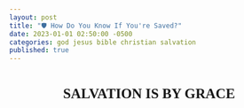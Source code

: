 ```yaml
---
layout: post
title: "🛡️ How Do You Know If You're Saved?"
date: 2023-01-01 02:50:00 -0500
categories: god jesus bible christian salvation
published: true
---
```


<style>
.mt	{margin-top:1.5em; margin-bottom:1em}
.mt	{font-weight:bold;text-align:center}
.mt	{height:100%;font-size:1.8em;line-height:1.4em}
.mt {font-family: 'gentiumw','Gentium Plus','Gentium','Gentium Basic','Times','serif';}

.p	{margin:0;padding:0}
.p	{height:100%;font-size:1.2em;line-height:1.4em;color:#595959}
.p	{font-family: 'gentiumw','Gentium Plus','Gentium','Gentium Basic','Times','serif';}

.wj	{color:rgb(128,0,0)}

.popup	{position:absolute;display:none;background-color:#e6f7ff;border:.1em solid #333;width:15em;height:auto;padding:1em;line-height:1em;text-indent:0em;margin 0.5em 0.5em 0.5em 0.5em}

.notemark:hover .popup {display:block}
.notemark:hover .crpopup	{display:block}
.notemark	{vertical-align:super;margin-left:.16em;line-height:0;position: relative;text-decoration:none;color:rgb(0,0,128)}
.notemark	{color:blue;font-size:14pt}

.verse	{white-space:nowrap;vertical-align:super;font-size:.6em;line-height:0}

/* .footnote,
.crossRefNote	{display: block; margin-top:.5em;margin-left:0em}
.f,.x	{margin:2em;text-size:0.7em;color:rgb(0,0,128)}
.ft	{font-weight:normal} */

.copyright {font-size:10pt;color:#333333}

</style>

<!-- <div class="mt">OVERVIEW OF SOTERIOLOGY</div> -->
<div class="mt">SALVATION IS BY GRACE</div>

<!-- Before this article begins I'd like to make clear my soteriological stances, so that there is no misunderstandings about what this ministry is teaching. There is a very large debate between 'free grace theology', and ['lordship salvation'](https://www.gotquestions.org/lordship-salvation.html). -->

<!-- Most of my material leans into lordship salvation but the other decent portion is free grace theology. Some of the brightest scholars you'll ever meet fall on both sides of the isle. So i've decided to remain neutral and allow the reader to decide for himself. -->

<div class="mt" style="font-size:21px;">꧁ Ephesians 2:8-9 ꧂</div>
<!-- <div class="mt" style="font-weight:bold;color:Gold;font-size:21px;">꧁ Under Construction ꧂</div> -->

<blockquote cite="https://www.biblegateway.com/passage/?search=Eph+2%3A8-9&version=ESV;NET;NLT"> 

<div class='p'> <span class="verse" id="V22" style="font-weight:bold;color:black;">22&#160;</span>God saved you by his grace when you believed. And you can’t take credit for this; it is a gift from God. 9 Salvation is not a reward for the good things we have done, so none of us can boast about it. &mdash; <a href="https://www.biblegateway.com/passage/?search=Eph+2%3A8-9&version=NLT">New Living Translation (NLT)</a></div>

</blockquote>

The Bible teaches that believers are saved by grace (Eph 2:8-9) and justified through faith (Ro 5:1; Gal. 3:24), and that faith is credited to us as righteousness (Ro 4:3,9,22; Ja 2:23; Gal. 3:9). However, the Bible also says, faith without works is dead (James 2:26). If your faith is dead, how can you be justified?

John the Baptist reprimanded the pharisees, who also believed in God, that they must produce fruit that proves their repentance (Mt 3:8,10). Jesus also taught that you could identify people by their actions (Mt 7:16-20, 21-23). 

If a Christian's life is devoid of the fruit of the Holy spirit (Gal 5:22-23), and instead is full of the works of the flesh (Gal. 5:19-21), it is possible that they have fooled themselves (Ja 1:22), becoming false professors (2Pe 2:21-22).

<!-- If you truly believe in Christ you have nothing to worry about, you cannot lose your salvation. End of story. -->

<!-- In this article we are not examining justification or glorification. We're examining sanctification vs lip service (Tit 1:16; Is 29:13; Mt 15:8).  -->

<!-- the former leads to a lifestyle of practicing sin and the latter leads to soteriological sanctification. -->

In this article we examine the difference between lip service (Tit 1:16; Is 29:13; Mt 15:8) and justification. One path leads to the practice of sin and the other to soteriological sanctification. 

<!-- Let us not give unrepentant sinners false hope; rather, let us declare the whole counsel of God: “You must be born again” (Jn 3:7). Faith without works is dead (James 2:26), and if your faith is dead, how can you be justified? -->

<div class="mt">TRUE CHRISTIANS DO NOT PRACTICE SIN</div>

<div class="mt" style="font-size:21px;">꧁ 1 John 3:9-10 ꧂</div>

The keyword here is <span style="font-size:24px;color:#595959;">practice</span>. A true Christian is incapable of practicing sin. Scholars have defined this as *"living in a continual pattern"*. **This is not the same thing as making a mistake.** This is talking about your habits and lifestyle.

<!-- <blockquote cite="https://www.biblegateway.com/passage/?search=1%20John%203:8&version=ESV"> 

<div class='p'> <span class="verse" id="V8" style="font-weight:bold;color:black;">8&#160;</span> <span style="color:#C70039;">Whoever makes a <span style="font-size:32px;">practice</span> of sinning is of the devil</span>, for the devil has been sinning from the beginning. The reason the Son of God appeared was to destroy the works of the devil. </div>

</blockquote>

> **3:8** The reason the Son of God appeared restates v. 1Jn 3:5 but here specifies the connection of sin to the devil. **Knowing Christ means becoming involved in an all-out war against the works of the devil, that is, the practice of sinning.** -->

<blockquote cite="https://www.biblegateway.com/passage/?search=1%20John%203:9-10&version=ESV"> 

<div class='p'> <span class="verse" id="V9" style="font-weight:bold;color:black;">9&#160;</span> No one born of God makes a <span style="font-size:30px;color:#29a329;">practice</span> of sinning, for God's seed abides in him; and <span style="color:#29a329;">he cannot keep on sinning</span>, because he has been born of God. <span class="verse" id="V10" style="font-weight:bold;color:black;">10&#160;</span> <span style="color:#29a329;">By this it is evident who are the children of God</span>, and who are <span style="color:#C70039;">the children of the devil: whoever does not <span style="font-size:30px;">practice</span> righteousness is not of God</span>, nor is the one who does not love his brother. &mdash; <a href="https://www.biblegateway.com/passage/?search=1%20John%203:9-10&version=ESV">English Standard Version (ESV)</a></div>

</blockquote>

<!-- > **No one born of God makes a <span style="font-size:32px;color:#29a329;">practice</span> of sinning, for God's seed abides in him; and <span style="color:#29a329;">he cannot keep on sinning</span>, because he has been born of God.** 10 By this it is evident who are the children of God, and who are <span style="color:#C70039;">the children of the devil</span>: whoever <span style="color:#C70039;">does not practice righteousness</span> is not of God, nor is the one who does not love his brother. &mdash; 1 John 3:9-10 ([parallel](https://www.biblegateway.com/passage/?search=1%20John%203:9-10&version=ESV;NET;EXB;NLT)) -->

# [ESV Study Bible](https://amzn.to/3WsN0Uw)
200+ biblical scholars from 9 countries, nearly 20 denominations, and 50 seminaries, colleges, and universities; including Cambridge, London, Oxford, and Dallas.

> **3:9-10** ... In other words, because the Word is present in the believer’s heart through the work of the Spirit, **the believer cannot keep on sinning**. Thus the hearts of genuine Christians (those who are truly children of God) have been so transformed that **they cannot live in a pattern of continual sin**—though this does not mean that Christians are ever completely free from sin in this life (see 1 John 1:8–10). By this it is evident. Or, as Jesus said of false prophets, *“You will recognize them by their fruits”* (Matt. 7:16).

# [NET Translators' Notes](https://amzn.to/3WLAgbr)
[25+ of the world’s foremost biblical scholars](https://netbible.com/preface/) including Dr. Daniel B. Wallace, Senior Research Professor of New Testament Studies at Dallas Theological Seminary, and Dr. W. Hall Harris III editor of LEB and contributor of NASB '95. Universities of Cambridge, Oxford, Sheffield, Columbia, Dallas, etc.

> b. 1 John 3:9 **tn** The problem of the present tense of ποιεῖ (poiei) here is exactly that of the present tense of ἁμαρτάνει (hamartanei) in 1Jn 3:6. **Here in 3:9 the distinction is sharply drawn between “the one who practices sin” in 3:8, who is of the devil, and “the one who is fathered by God” in 3:9, who “does not practice sin.”** See S. Kubo (“I John 3:9: **Absolute or Habitual?**” ... **sharp antithesis between the recipients (true Christians) and the opponents (heretics)**. ...

# [Matthew Henry's Concise Commentary](https://www.biblehub.com/commentaries/1_john/3-9.htm)

> **He that abides in Christ, continues not in the practice of sin. Renouncing sin is the great proof of spiritual union with, continuance in, and saving knowledge of the Lord Christ.**

# Chuck Smith C2000

> 1Jn 3:6 Whosoever abides in him does not **practice** sin: and whosoever **practices** sin has not seen him, neither known him. Pretty powerful words. It should cause us to examine our own lives. **If I am living a life of practicing sin, I really don’t know Him. I really haven’t seen Him. If I really know Him, then I’m gonna be free from the practice of sin.**

> 1Jn 3:8 **He that is practicing sin is of the devil**; for the devil sinneth from the beginning. And for this purpose the Son of God was manifested, that he might destroy the works of the devil. So again, don’t deceive yourself. <span style="color:#C70039;">If you are **practicing** sin, living in sin, you are not of God; you are a part of that rebellion against God, led by Satan.</span>

<!-- <div class="mt">WHAT IS SIN AND HOW DO I AVOID PRACTICING IT?</div> -->

<div class="mt">HOW DOES THE BIBLE DEFINE SIN?</div>

<div class="mt" style="font-size:21px;">꧁ <a href="https://www.biblegateway.com/passage/?search=Rev.%2021%3A8%3B%2022%3A15%3B%20Rom.%201%3A24-32%3B%206%3A23%3B%201%20Cor.%206%3A9-10%3B%20Gal.%205%3A19-21&version=ESV;NET;EXB;NLT">Revelation 21:8</a> ꧂</div>

<blockquote cite="https://read.lsbible.org/?q=Rev+21%3A8"> 

<div class='p'> <span class="verse" id="V8" style="font-weight:bold;color:black;">8&#160;</span> But for the cowardly and unbelieving and abominable and murderers and sexually immoral persons and sorcerers and idolaters and all liars, <span style="color:#C70039;">their part will be in the lake that burns with fire and brimstone</span>, which is the second death.” &mdash; <a href="https://read.lsbible.org/?q=Rev+21%3A8">Legacy Standard Bible (LSB)</a></div>

</blockquote>

Sin separates us from God (Is 59:2). All sin results in judgement &mdash; the payoff is death and eventually, the [Great White Throne](https://www.gotquestions.org/great-white-throne-judgment.html) Judgement.<sup style="font-size:10px;">[JVI]</sup>

<div class="mt" style="font-size:21px;">꧁ Galatians 5:19-21 ꧂</div>

<blockquote cite="https://www.biblegateway.com/passage/?search=Galatians+5%3A19-21&version=ESV;NET;EXB;NLT">

<div class='p'> <span class="verse" id="V19" style="font-weight:bold;color:black;">19&#160;</span> Now the works of the flesh<span style="color:#bfbfbf;">[a]</span> are obvious:<span style="color:#bfbfbf;">[b]</span> sexual immorality, impurity, depravity, <span class="verse" id="V20" style="font-weight:bold;color:black;">20&#160;</span> idolatry, sorcery,<span style="color:#bfbfbf;">[c]</span> hostilities,<span style="color:#bfbfbf;">[d]</span> strife,<span style="color:#bfbfbf;">[e]</span> jealousy, outbursts of anger, selfish rivalries, dissensions,<span style="color:#bfbfbf;">[f]</span> factions, <span class="verse" id="V21" style="font-weight:bold;color:black;">21&#160;</span> envying,<span style="color:#bfbfbf;">[g]</span> murder,<span style="color:#bfbfbf;">[h]</span> drunkenness, carousing,<span style="color:#bfbfbf;">[i]</span> and similar things. <span style="color:#e6b800;">I am warning you, as I had warned you before:</span> <span style="color:#C70039;">Those who <span style="font-size:30px;">practice</span> such things will not inherit the kingdom of God!</span> &mdash; <a href="https://www.biblegateway.com/passage/?search=Galatians+5%3A19-21&version=ESV;NET;EXB;NLT">New English Translation (NET)</a></div>

</blockquote>

**The Books of Revelation 21:8; 22:15; Romans 1:29-32; 1 Corinthians 6:9-10; and Galatians 5:19-21 paint a comprehensive picture of those who are damned for all eternity.**<sup style="font-size:10px;">[JVI]</sup>

<!--<blockquote cite="https://www.biblegateway.com/passage/?search=Rev.+21%3A8&version=NET">

<div class='p'> <span class="verse" id="V8" style="font-weight:bold;color:black;">21:8&#160;</span> But as for the cowards, unbelievers, detestable persons, murderers, the sexually immoral, and those who practice magic spells,<span style="color:#bfbfbf;">[a]</span> idol worshipers,<span style="color:#bfbfbf;">[b]</span> and all those who lie, their place<span style="color:#bfbfbf;">[c]</span> will be in the lake that burns with fire and sulfur.<span style="color:#bfbfbf;">[d]</span> That<span style="color:#bfbfbf;">[e]</span> is the second death.” &mdash; <a href="https://www.biblegateway.com/passage/?search=Rev.+21%3A8&version=NET">New English Translation (NET)</a></div>

</blockquote>

> a. Revelation 21:8 **tn** On the term φαρμακεία (pharmakeia, “magic spells”) see L&N 53.100: “the use of magic, **often involving drugs** and the casting of spells upon people—‘to practice magic, to cast spells upon, to engage in sorcery, magic, sorcery.’ φαρμακεία: ἐν τῇ φαρμακείᾳ σου ἐπλανήθησαν πάντα τὰ ἔθνη ‘with your magic spells you deceived all the peoples (of the world)’ Re 18:23.”

<blockquote cite="https://www.biblegateway.com/passage/?search=Rev.+22%3A15&version=NET">

<div class='p'> <span class="verse" id="V15" style="font-weight:bold;color:black;">22:15&#160;</span> Outside are the dogs and the sorcerers<span style="color:#bfbfbf;">[a]</span> and the sexually immoral, and the murderers, and the idolaters and everyone who loves and practices falsehood!<span style="color:#bfbfbf;">[b]</span> &mdash; <a href="https://www.biblegateway.com/passage/?search=Rev.+22%3A15&version=NET">New English Translation (NET)</a></div>

</blockquote> -->

<!-- **Revelation 21:8; 22:15 provides a comprehensive picture of those who are damned for all eternity.** -->

- Sins of a verbal nature (Proverbs 18:21)
    - *Backbiters*&mdash;those who constantly find fault with others and speak maliciously about them. (Ro 1:30 NKJV; Mt 12:36 ESV)
    - *Dogs*&mdash;false professors (2Pe 2:21-22)
    - *Liars*&mdash;also bearing false witness (John 8:44; Proverbs 6:16-19)
    - *Maligners*&mdash;those who speak evil of, defame, or **slander** others (Ro 14:10-11 NIV; Ja 3:2-3; Pr 11:9; Ja 4:11-12; Pr 10:18 ESV; 20:19; 1Pe 2:1; Ps 101:5 ESV; Pr 11:12; Mt 5:22 ESV; Lk 6:45).
    - *Whisperers*&mdash;those who gossip (Proverbs 16:28).
    - *Revilers*&mdash;those who use abusive or contemptuous language (Ja 1:26; 1Co 6:10).
- Prideful & arrogant (this isn't speaking of confidence)
    - *The Proud*&mdash;those possessing an excessively high opinion of themselves.
    - *Boasters*&mdash;those who exalt self.
- False religions, cults, and occultists
    - *Dogs*&mdash;false professors (2Pe 2:21-22)
    - *Idolaters*&mdash;those who worship or reverence anything other than the living and true God.
    - *Sorcerers*&mdash;those who practice witchcraft, demonism, and follow after the occult. Sorcery comes from the Greek word [pharmakeía](https://www.gotquestions.org/pharmakeia-in-the-Bible.html), meaning *"enchantment with drugs."* Thus, drug users as well as pushers are included in the guilty verdict for judgement (Re 21:8; 22:15; Gal 5:19-21).
    - *The unrighteous*&mdash;those who trust in self, works, a false religious system, or mere *"religion"* for salvation (Titus 3:5).
    - *Those without understanding*&mdash;resulting from unconcern or rejection of truth. (Ro 1:31)
- Drug abusers & pushers
    - *Magic Spells/Sorcerers*&mdash;those who practice witchcraft, demonism, and follow after the occult. Sorcery comes from the Greek word [pharmakeía](https://www.gotquestions.org/pharmakeia-in-the-Bible.html), meaning *"enchantment with drugs."* Thus, drug users as well as pushers are included in the guilty verdict for judgement (Re 21:8; 22:15; Gal 5:19-21).
    - *Inventors of evil things*&mdash;
    - *Drunkards*&mdash;those given to and overcome by alcohol (Pr 20:1; 23:20-21; Lk 21:34; Ro 13:13; 1Co 6:10; Gal 5:19-21; Eph 5:18).
- Eternity is a long time to be wrong ...
    - *Debaters*&mdash;those who would rather argue with God than accept His truth.
    - *Despisers*&mdash;those filled with contempt toward God and man.
    - *Haters of God*&mdash;self-explanatory
    - *Those without understanding*&mdash;resulting from unconcern or rejection of truth. (Ro 1:31)
    - *The implacable*&mdash;those exhibiting extreme stubbornness to the point of refusing to yield to the convicting power of the Holy Spirit (Pr 1:24-28; Ac 7:51-52)
    - *Unbelievers*&mdash;those who do not believe in and receive the Lord Jesus Christ (Jn 8:24; Mt 12:32; Jn 3:36).
- Violent & Murderous
    - *Inventors of evil things*&mdash;
    - *Murderers*&mdash;those who kill others or ***hate*** as hatred is equivalent to murder (1Jn 3:15; 1Jn 2:9; 1Jn 4:20).
    - *Detestable/The abominable*&mdash;those who engage in wicked practices (Titus 1:16).
    - *The malicious*&mdash;those who willfully seek to destroy the person and property of others (Ja 1:26)
    - *The wicked*&mdash;those who disregard all morality and moral standards.
    - *Extortioners*&mdash;those who exact money from or take advantage of others through violence, threats, or misuse of authority.
- Sexually Immoral
    - *Adulterers*&mdash;those who practice extramarital sex (1Co 6:9-10)
    - *Sexually Immoral/Whoremongers*&mdash;those who engage in fornication or consort with prostitutes (Eph 5:5-8).
    - *Fornicators*&mdash;those who engage in premarital and extramarital sex (1Co 6:9,14-18).
    - *The effeminate*&mdash;generally younger persons in the process of becoming homosexuals or sodomites.
    - *Homosexuals*&mdash;[same sex relations](https://www.gotquestions.org/homosexuality-Bible.html) (1Co 6:9; 1Ti 1:10; Gen. 19:1–13; Lev. 18:22; 20:13; Ro 1:26–27)
    - *Abusers of themselves with mankind*&mdash;hardened homosexuals (Gen. 19:5).
    - *Those whose affections are contrary to the laws of God and nature*&mdash;
- Other sinful behavior
    - *The covetous*&mdash;those who desire all things for themselves, especially that which belongs to others (Eph 5:5-8).
    - *The envious*&mdash;those resentful of others (Mt 27:18; 1Pe 2:1; Ja 3:16; Pr 14:30 ESV; Pr 27:4; 1Co 13:4; Gal 5:26).
    - *Deceivers*&mdash;those who purposely mislead or betray others (2Ti 3:13).
    - *Covenant breakers*&mdash;those who do not keep their word.
    - *The unmerciful*&mdash;those who lack compassion (Eph 4:32)
    - *Cowards/The fearful*&mdash;those who do not accept Christ to escape being ridiculed (Matthew 10:32).
    - *The disobedient to parents*&mdash;(Eph 6:1–2)
    - *Thieves*&mdash;(1Co 6:10)

<!-- <div class="mt">IS THERE ANY HOPE OF ESCAPE?</div> -->
<!-- <div class="mt">AM I A CHRISTIAN IF I'M PRACTICING SIN?</div> -->

<div class="mt">ASHAMED OR FALSE CHRISTIANS PRACTICE SIN?</div>

<div class="mt" style="font-size:21px;">꧁ 1 Corinthians 6:11 ꧂</div>

<blockquote cite="https://www.biblegateway.com/passage/?search=1+Corinthians+6%3A11&version=NET"> 

<div class='p'> <span class="verse" id="V11" style="font-weight:bold;color:black;">11&#160;</span>Some of you <span style="font-size:30px;color:#29a329;">once lived</span> this way.<span style="color:#bfbfbf;">[a]</span> But you were washed, you were sanctified, you were justified in the name of the Lord Jesus Christ<span style="color:#bfbfbf;">[b]</span> and by the Spirit of our God. &mdash; <a href="https://www.biblegateway.com/passage/?search=1+Corinthians+6%3A11&version=ESV;NET;NLT">New English Translation (NET)</a> (1Jn 1:7; Jn 3:17)</div>

</blockquote>

In other words, you <span style="font-weight:bold;color:#29a329;">no longer live, or practice</span> this type of lifestyle any longer. Your habits have changed drastically. This is habitual cessation from sin, not absolute (i.e. mistakes).

<!-- The Bible tells us that all have sinned and fallen short of the glory of God (Rom. 3:23), and that there is no one who is righteous (Rom. 3:10).  -->

<!-- > "For the wages of sin is death, but the <span style="font-size:21px;color:#29a329;">free gift</span> of God is eternal life through Christ Jesus our Lord." ~Romans 6:23 -->

# Dr. Jack Van Impe

Jack Van Impe makes and interesting statement which raises an important question. Are "Believers" who continue to practice sin, the "ashamed," at Christs coming, or were they never "True Believers" to begin with?

> There is no sin that can keep a **true believer** out of [Heaven](https://sevenshepherd.github.io/heaven/). God's Word clearly states that some Christians will be saved *"so as by fire."* They lose everything except their salvation. Because of it they will be *"ashamed"* in Christ's presence (1Jn 2:28 KJV).<sup style="font-size:10px;">[JVI]</sup>
>
If believers were left behind at the Rapture because of some sin in their lives, who would the *"ashamed"* be at that investigative session? Rewards are lost because of disobedience and disobedience is a sin (Ro 5:19; James 5:17).<sup style="font-size:10px;">[JVI]</sup>

# [NET Translators' Notes](https://amzn.to/3WLAgbr)
This is answered definitively by [25+ of the world’s foremost biblical scholars](https://netbible.com/preface/) of the [NET](https://www.biblegateway.com/passage/?search=1+John+2%3A28&version=NET) bible. Composed of scholars from Universities of Cambridge, Oxford, Sheffield, Columbia, Dallas, etc.

> d. 1 John 2:28 **tn** Grk “at his coming.” **sn** Have confidence…shrink away from him in shame when he comes back. Once again in the antithetical framework of Johannine thought (that is, the author’s tendency to think in terms of polar opposites), there are only two alternatives, just as there are only two alternatives in John 3:18-21, a key section for the understanding of the present passage in 1 John. **Anyone who does not ‘remain’ demonstrates (just as the opponents demonstrated by their departure from the community in 1Jn 2:19) that <span style="color:#C70039;">whatever profession he has made is false and he is not truly a believer</span>.**



<!-- <div class="mt">WHAT IS THE PROPER CONDUCT OF A TRUE CHRISTIAN?</div> -->

<!-- <div class="mt">WHAT IS THE FRUIT OF THE SPIRIT?</div> -->

<div class="mt">THE WAY YOU LIVE IS EVIDENCE OF YOUR SALVATION</div>

<div class="mt" style="font-size:21px;">꧁ Romans 6:1-2 ꧂</div>

<blockquote cite="https://www.biblegateway.com/passage/?search=Rom.+6%3A1-2&version=NLT"> 

<div class='p'> <span class="verse" id="V1" style="font-weight:bold;color:black;">1&#160;</span>Well then, <span style="font-weight:bold;">should we keep on sinning</span> so that God can show us more and more of his wonderful grace? <span class="verse" id="V2" style="font-weight:bold;color:black;">2&#160;</span> <span style="font-weight:bold;color:#C70039;">Of course not!</span> Since we have died to sin, how can we continue to live in it? &mdash; <a href="https://www.biblegateway.com/passage/?search=Rom.+6%3A1-2&version=NLT">New Living Translation (NLT)</a></div>

</blockquote>

**The evidence of your salvation by Grace (Eph 2:8-9) is proven by the way you live (Mt 3:8). Jesus taught that you could identify people by their fruit, that is by the way that they act (Matthew 7:16-21).** This is how we know it wasn't just lip service (Tit 1:16; Is 29:13; Mt 15:8) when we asked God into our hearts.

<div class="mt" style="font-size:21px;">꧁ Matthew 3:10 ꧂</div>

<blockquote cite="https://www.biblegateway.com/passage/?search=Matthew+3%3A10&version=NLT"> 

<div class='p'> <span class="verse" id="V10" style="font-weight:bold;color:black;">10&#160;</span>Even now <span style="font-weight:bold">the ax of God’s judgment</span> is poised, ready to sever the roots of the trees. <span style="color:#C70039;">Yes, every tree that does not produce good fruit will be chopped down and <span style="font-weight:bold">thrown into the fire</span>.</span> &mdash; <a href="https://www.biblegateway.com/passage/?search=Matthew+3%3A10&version=NLT">New Living Translation (NLT)</a></div>

</blockquote>

The Bible goes even further and adds that not only should we be showing evidence of our salvation by grace through how we live our lives, but that if we don't we're deceiveing ourselves (Ja 1:22). The Bible says that we should test ourselves to see if we're truly in the faith (2 Cor. 13:5).

<div class="mt" style="font-size:21px;">꧁ Matthew 7:21-23 ꧂</div>

<blockquote cite="https://www.biblegateway.com/passage/?search=Matthew+7%3A21&version=NLT"> 

<!-- <div class='p'> <span class="verse" id="V21" style="font-weight:bold;color:black;">21&#160;</span>“Not everyone who calls out to me, ‘Lord! Lord!’ will enter the Kingdom of Heaven. <span style="color:#29a329;">Only those who actually do the will of my Father</span> in heaven will enter. &mdash; <a href="https://www.biblegateway.com/passage/?search=Matthew+7%3A21&version=NLT">New Living Translation (NLT)</a></div> -->

<div class='p'> <span class="verse" id="V21" style="font-weight:bold;color:black;">21&#160;</span>“<span style="color:#C70039;">Not everyone who calls out to me, ‘Lord! Lord!’ will enter the Kingdom of Heaven.</span> <span style="color:#29a329;">Only those who actually do the <span style="font-weight:bold;">will of my Father</span> in heaven will enter.</span> <span class="verse" id="V21" style="font-weight:bold;color:black;">22&#160;</span> On judgment day <span style="font-weight:bold;">many will say to me</span>, ‘Lord! Lord! We prophesied in your name and cast out demons in your name and performed many miracles in your name.’ <span class="verse" id="V21" style="font-weight:bold;color:black;">23&#160;</span> But I will reply, <span style="color:#C70039;">‘I never knew you. Get away from me, you who break God’s laws.’</span> &mdash; <a href="https://www.biblegateway.com/passage/?search=Matthew+7%3A21&version=NLT">New Living Translation (NLT)</a></div>

</blockquote>

True believers are not judged under mosaic law like these people will be in the future. A scary thing if they thought they were saved!

# [ESV Study Bible](https://amzn.to/3WsN0Uw)
200+ biblical scholars from 9 countries, nearly 20 denominations, and 50 seminaries, colleges, and universities; including Cambridge, London, Oxford, and Dallas.

> **7:21–23** The kingdom community must guard against not only false prophets (vv. 15–20) but also false disciples. Lord, Lord. **An oral confession of Jesus as Lord does not always indicate a repentant heart.**

> **7:23** then will I declare to them. Jesus says that he will one day exercise the prerogative of condemning people to hell, something that only God can do (cf. note on John 5:22). Though these condemned prophets appeared to belong to Jesus, they were **never truly saved**, for Jesus never knew them (cf. note on Matt. 7:21–23).

<!-- A true believer is someone who has truly repented of their sins and turned to God. They do not make a **practice** of sin (1Jn 3:9-10 ESV; Gal 5:19-21), and their life is filled with the fruit of the spirit (Gal 5:22-23). The Bible makes it clear that everyone receives the Holy Spirit the moment he or she believes in Jesus Christ (Romans 8:9; 1 Corinthians 12:13; Ephesians 1:13-14). -->

<!-- This is how we prove that we are truly of God (Mt 3:8), and that  -->


<!-- <blockquote cite="https://www.biblegateway.com/passage/?search=John+3%3A16&version=NLT"> 

<div class='p'> <span class="verse" id="V16" style="font-weight:bold;color:black;">16&#160;</span>“For this is how God loved the world: He gave his one and only Son, so that everyone who believes in him will not perish but have eternal life.” &mdash; <a href="https://www.biblegateway.com/passage/?search=John+3%3A16&version=NLT">New Living Translation (NLT)</a></div>

</blockquote> -->

<!-- <blockquote class="twitter-tweet"><p lang="en" dir="ltr">“For this is how God loved the world: He gave his one and only Son, so that everyone who believes in him will not perish but have eternal life.” — John 3:16 <a href="https://twitter.com/hashtag/Jesus?src=hash&amp;ref_src=twsrc%5Etfw">#Jesus</a> <a href="https://twitter.com/hashtag/Bible?src=hash&amp;ref_src=twsrc%5Etfw">#Bible</a> <a href="https://t.co/LSnq4oH1QE">pic.twitter.com/LSnq4oH1QE</a></p>&mdash; 𝕊𝕙𝕖𝕡𝕙𝕖𝕣𝕕 𝕄𝕚𝕟𝕚𝕤𝕥𝕣𝕚𝕖𝕤 ✝️ (@SevenShepherd) <a href="https://twitter.com/SevenShepherd/status/1612536262434365454?ref_src=twsrc%5Etfw">January 9, 2023</a></blockquote> <script async src="https://platform.twitter.com/widgets.js" charset="utf-8"></script> -->

<!-- <div class="mt" style="font-size:21px;">꧁ Romans 6:23 ꧂</div>

<blockquote cite="https://www.biblegateway.com/passage/?search=Rom.+6%3A23&version=NLT"> 

<div class='p'> <span class="verse" id="V23" style="font-weight:bold;color:black;">23&#160;</span>For the wages of sin is death, but the <span style="font-size:30px;color:#29a329;">free gift</span> of God is eternal life through Christ Jesus our Lord. &mdash; <a href="https://www.biblegateway.com/passage/?search=Rom.+6%3A23&version=NLT">New Living Translation (NLT)</a></div>

</blockquote> -->

<!-- God loves you.

> For God so loved the world, that he gave his only Son, that whoever believes in him should not perish but have eternal life. &mdash; Jn 3:16 ESV -->

<!-- <div class="mt" style="font-size:21px;">꧁ Romans 5:8 ꧂</div>

<blockquote cite="https://www.biblegateway.com/passage/?search=Romans+5%3A8&version=ESV">

<div class='p'> <span class="verse" id="V8" style="font-weight:bold;color:black;">8&#160;</span>but God shows his love for us in that while we were still sinners, Christ died for us. &mdash; <a href="https://www.biblegateway.com/passage/?search=Romans+5%3A8&version=ESV;NET;NLT">English Standard Version (ESV)</a></div>

</blockquote> -->

<div class="mt">JESUS IS OUR LORD AND MASTER</div>


<div class="mt" style="font-size:21px;">꧁ Luke 6:46; Rom. 6:17–18 ꧂</div>

<blockquote cite="https://www.biblegateway.com/passage/?search=Luke+6%3A46&version=NLT"> 

<div class='p'> <span class="verse" id="V46" style="font-weight:bold;color:black;">46&#160;</span>“So why do you keep calling me ‘Lord, Lord!’ when you don’t do what I say? &mdash; <a href="https://www.biblegateway.com/passage/?search=Luke+6%3A46&version=NLT">New Living Translation (NLT)</a></div>

</blockquote>

<blockquote cite="https://www.biblegateway.com/passage/?search=Rom.+6%3A17-18&version=NLT"> 

<div class='p'> <span class="verse" id="V17" style="font-weight:bold;color:black;">17&#160;</span>Thank God! Once you were <span style="font-weight:Bold;color:#C70039;">slaves of sin</span>, but now you wholeheartedly obey this teaching we have given you. <span class="verse" id="V18" style="font-weight:bold;color:black;">18&#160;</span> Now you are free from your slavery to sin, and you have become <span style="font-weight:Bold;color:#29a329;">slaves to righteous living</span>. &mdash; <a href="https://www.biblegateway.com/passage/?search=Rom.+6%3A17-18&version=NLT">New Living Translation (NLT)</a></div>

</blockquote>

The Apostles are referred to as slaves in the Bible (Rom. 1:1 LSB; Rev. 1:1 LSB; Jude 1:1 LSB). The Greek word for slaves is <span style="font-weight:Bold;color:#00802b;">δοῦλος</span> ([doulos](https://www.blueletterbible.org/lexicon/g1401/lsb/mgnt/0-1/)), and is pronounced [🔊 doo'-los](https://youtu.be/MKFLawatxlY).<sup style="font-size:10px;">[[BLB]](https://www.blueletterbible.org/lexicon/g1401/lsb/mgnt/0-1/)</sup>


# [NET Translators' Notes](https://amzn.to/3WLAgbr)
[25+ of the world’s foremost biblical scholars](https://netbible.com/preface/) including Dr. Daniel B. Wallace, Senior Research Professor of New Testament Studies at Dallas Theological Seminary, and Dr. W. Hall Harris III editor of LEB and contributor of NASB '95. Universities of Cambridge, Oxford, Sheffield, Columbia, Dallas, etc.

> b. Jude 1:1 **tn** **For a Jew this concept did not connote drudgery, but honor and privilege.** It was used of national Israel at times (Isa 43:10), but was especially associated with famous OT personalities, including such great men as Moses (Josh 14:7), David (Ps 89:3; cf. 2 Sam 7:5, 8) and Elijah (2 Kgs 10:10); all these men were “servants (or slaves) of the Lord.”

> b. Revelation 1:1 **tn** Grk “slaves.” Although this translation frequently renders δοῦλος (doulos) as “slave,” **the connotation is often of one who has sold himself into slavery; in a spiritual sense, the idea is that of becoming a slave of God or of Jesus Christ voluntarily.** The voluntary notion is conspicuous here; hence, the translation “servants.” In any case, **the word does not bear the connotation of a free individual serving another.** BDAG notes that “‘servant’ for ‘slave’ is largely confined to Biblical transl. and early American times…in normal usage at the present time the two words are carefully distinguished” (BDAG 260 s.v.). **A good translation is “bondservant”** (sometimes found in the ASV for δοῦλος), **in that it often indicates one who sells himself into slavery to another.** But as this is archaic, few today understand its force.

# [Legacy Standard Bible (LSB) FAQs](https://lsbible.org/faqs/)
131 Scholars including it's derived [NASB ‘95 & ‘77](https://www.lockman.org/new-american-standard-bible-nasb/), otherwise [70+ scholars](https://lsbible.org/faqs/). The Legacy Standard Bible is a worthy update to the NASB '95, which was already considered by scholars as the most accurate version of the Bible ever produced.

> Why does the LSB translate “doulos” as “slave”?
>
The NT has a variety of terms that refer to the individuals who serve under the authority of another. Doulos denotes a very specific form of servitude: slavery. **The NT uses doulos to describe an individual who is totally subordinate to a master (cf. Matt 8:9 LSB; Matt 24:46 LSB; 2 Pet 2:19 LSB) and even owned by that master (Phile 1:16-19 LSB)**, in contrast to one who is freed (Gal 3:28 LSB). For this reason, the NASB already translated the vast majority of this term as slave. The LSB made this consistent, which brings out how believers are to relate to Christ. **He is our Lord and master (2 Cor 4:5 LSB), and we are His slaves (Rom 1:1 LSB; Phil 1:1 LSB). This underscores His great redemption in buying believers from slavery to sin (Rom 6:16 LSB). This also underscores the believer’s absolute surrender to the Lord Jesus Christ (Rom 6:16-17 LSB).** A consistent translation of doulos, in effect, sharpens the very nature of the Christian life.

# Chuck Smith C2000
> Jesus on another occasion said, "Why do you call me Lord and yet you don’t do the things that I command you?" You see, our problem is that we’ve come to think of the term "Lord" as a name and so we say, "The Lord Jesus Christ" and we think of Lord as His first name, Jesus His middle name and Christ His last name; He’s the Lord Jesus Christ. **But in reality when I say the Lord, you should put a comma there for Lord is not his name; it’s His title. The title that signifies my relationship to Him. <span style="color:#29a329;">He is my Lord, I am his slave; I am his servant, He is my Lord.</span>**


<div class="mt">Conclusion</div>

<!-- <div class="mt" style="font-size:21px;">꧁ Galatians 5:22-23 ꧂</div>

<blockquote cite="https://www.biblegateway.com/passage/?search=Gal.+5%3A22-23&version=NLT"> 

<div class='p'> <span class="verse" id="V22" style="font-weight:bold;color:black;">22&#160;</span>But the Holy Spirit produces this kind of fruit in our lives: love, joy, peace, patience, kindness, goodness, faithfulness, <span class="verse" id="V23" style="font-weight:bold;color:black;">23&#160;</span> gentleness, and self-control. There is no law against these things! &mdash; <a href="https://www.biblegateway.com/passage/?search=Gal.+5%3A22-23&version=NLT">New Living Translation (NLT)</a></div>

</blockquote> -->

<!-- # [ESV Study Bible](https://amzn.to/3WsN0Uw)
200+ biblical scholars from 9 countries, nearly 20 denominations, and 50 seminaries, colleges, and universities; including Cambridge, London, Oxford, and Dallas.

> James 1:22–25 Doers of the Word. Hearing the word without action is self-deceptive, while hearing that results in doing the word is a blessing.
>
James 1:22 Being doers of the word, and not hearers only is the only proper response to the Word of God (not only the gospel but the entirety of Scripture), allowing it to take root in one’s life (cf. v. 21). -->

<div class="mt" style="font-size:21px;">꧁ 2Cor. 5:17; James 1:22 ꧂</div>

<!-- <blockquote cite="https://www.biblegateway.com/passage/?search=2Cor.+5%3A17&version=ESV;NET;NLT"> 

<div class='p'> <span class="verse" id="V17" style="font-weight:bold;color:black;">17&#160;</span>So then, if anyone is in Christ, he is a new creation; what is old has passed away<span style="color:#bfbfbf;">[a]</span>—look, what is new<span style="color:#bfbfbf;">[b]</span> has come!<span style="color:#bfbfbf;">[c]</span> &mdash; <a href="https://www.biblegateway.com/passage/?search=2Cor.+5%3A17&version=ESV;NET;NLT">New English Translation (NET)</a></div>

</blockquote> -->

<blockquote cite="https://www.biblegateway.com/passage/?search=2Cor.+5%3A17&version=ESV;NET;NLT"> 

<div class='p'> <span class="verse" id="V17" style="font-weight:bold;color:black;">17&#160;</span>This means that anyone who belongs to Christ <span style="font-weight:bold;">has become</span> a new person. <span style="font-weight:bold;color:#C70039;">The old life is gone</span>; <span style="font-weight:bold;color:#29a329;">a new life has begun!</span> &mdash; <a href="https://www.biblegateway.com/passage/?search=2Cor.+5%3A17&version=ESV;NET;NLT">New Living Translation (NLT)</a></div>

</blockquote>

<!-- <div class="mt" style="font-size:21px;">꧁ James 1:22 ꧂</div> -->
<!-- <div class="mt" style="font-weight:bold;color:Gold;font-size:21px;">꧁ Under Construction ꧂</div> -->

<blockquote cite="https://www.biblegateway.com/passage/?search=James+1%3A22&version=NLT"> 

<div class='p'> <span class="verse" id="V22" style="font-weight:bold;color:black;">22&#160;</span>But don’t just listen to God’s word. You must do what it says. <span style="font-weight:bold;">Otherwise, you are only fooling yourselves.</span> &mdash; <a href="https://www.biblegateway.com/passage/?search=James+1%3A22&version=NLT">New Living Translation (NLT)</a></div>

</blockquote>

We believe that the **evidence** of your salvation by Grace is proven by the way that you live, and that works are the byproduct of salvation, not it's cause. There is a clear distinction between practicing sin and making mistakes. A true Christian does not practice sin.

So in conclusion, let us not give unrepentant sinners false hope; rather, let us declare the whole counsel of God: “You must be born again” (Jn 3:7). Faith without works is dead (James 2:26)!

<!-- The Bible tells us that all have sinned and fallen short of the glory of God (Rom. 3:23), and that there is no one who is righteous (Rom. 3:10). 

> "For the wages of sin is death, but the <span style="font-size:21px;color:#29a329;">free gift</span> of God is eternal life through Christ Jesus our Lord." ~Romans 6:23

The evidence of your salvation by Grace (Eph 2:8-9) is proven by the way you live (Mt 3:8). Jesus taught that you could identify people by their fruit, that is by the way that they act (Matthew 7:16-21). -->

<!-- I repeat, Christians are saved by Grace. The work of the Holy spirit in the lives of true believers will in fact bare fruit. If thats not happening, it's likely they didn't mean it, and were never really saved in the first place. **Works are the byproduct of salvation, not its cause, which is Grace.** -->

<!-- “Look! I stand at the door and knock. If you hear my voice and open the door, I will come in, and we will share a meal together as friends." ~Revelation 3:20

For “Everyone who calls on the name of the Lord will be saved.” ~Romans 10:13

"I passed on to you what was most important and what had also been passed on to me. Christ died for our sins, just as the Scriptures said. He was buried, and he was raised from the dead on the third day, just as the Scriptures said." ~1 Cor. 15:3-4

"If you openly declare that Jesus is Lord and believe in your heart that God raised him from the dead, you will be saved." ~Romans 10:9

“I tell you the truth, those who listen to my message and believe in God who sent me have eternal life. They will never be condemned for their sins, but they have already passed from death into life." ~John 5:24

"But these are written so that you may continue to believe that Jesus is the Messiah, the Son of God, and that by believing in him you will have life by the power of his name." ~John 20:31 -->


<!-- <div class="mt" style="font-size:21px;">꧁ John 20:31 ꧂</div>

<blockquote cite="https://www.biblegateway.com/passage/?search=John+20%3A31&version=NLT"> 

<div class='p'> <span class="verse" id="V31" style="font-weight:bold;color:black;">32&#160;</span>But these are written so that you may continue to believe that Jesus is the Messiah, the Son of God, and that by believing in him you will have life by the power of his name. &mdash; <a href="https://www.biblegateway.com/passage/?search=John+20%3A31&version=NLT">New Living Translation (NLT)</a></div>

</blockquote>

<div class="mt" style="font-size:21px;">꧁ John 5:24 ꧂</div>

<blockquote cite="https://www.biblegateway.com/passage/?search=John+5%3A24&version=NLT"> 

<div class='p'> <span class="verse" id="V24" style="font-weight:bold;color:black;">24&#160;</span>I tell you the truth, those who listen to my message and believe in God who sent me have eternal life. They will never be condemned for their sins, but they have already passed from death into life. &mdash; <a href="https://www.biblegateway.com/passage/?search=John+5%3A24&version=NLT">New Living Translation (NLT)</a></div>

</blockquote> -->

<!-- <span style="font-style:Italic;font-size:24px;">How Do I Know If I Am A Christian In Name Only?</span>


Ti 3:10

Jer 23:1-3

James 1:12; 3:1; 4:11; 4:12 ESV

John 1:11,26; 13:35; 16:1-3

Lk 6:45

Gal 5:14;19-21;22-23 LSB

Phil 2:3

Mt 5:22; 12:36 ESV; 24:10; 25:45

Pr 10:18; 11:9,12; 16:28; 20:19 ESV; 23:9

Ps 101:5 ESV

1 Jn 2:6,9; 4:8 LSB; 4:20

2 Tim 3:1-5

1 Pe 2:1

|"If people are causing divisions among you, **give a first and second warning. After that, have nothing more to do with them.**"|Titus 3:10|
|Do not associate with the slanderer.|Proverbs 20:19|
|Put away all hypocrisy, envy, and all slander.|1 Peter 2:1|
|God will destroy the slanderer.|Psalm 101:5|
|**Whoever utters slander is a fool.**|Proverbs 10:18|
|By gossip a troublemaker separates the best of friends.|Proverbs 16:28|
|Every careless word will be judged.|Matthew 12:36|
|By Judging others, you judge God's law.|James 4:11|
|Who are you to judge another?|James 4:12|
|Evil words come from an evil heart.|Lk 6:45|
|Those who endure persecution will receive the crown of life.|James 1:12|
|Insulting others has dire consequences.|Matthew 5:22|
|An admonition to false teachers.|Jeremiah 23:1-3|



<span style="font-style:Italic;font-size:24px;">The Apostasy</span>

2 Thess 2:3 -->

<!-- <script>
	var refTagger = {
		settings: {
			bibleVersion: 'NLT'
		}
	}; 

	(function(d, t) {
		var n=d.querySelector('[nonce]');
		refTagger.settings.nonce = n && (n.nonce||n.getAttribute('nonce'));
		var g = d.createElement(t), s = d.getElementsByTagName(t)[0];
		g.src = 'https://api.reftagger.com/v2/RefTagger.js';
		g.nonce = refTagger.settings.nonce;
		s.parentNode.insertBefore(g, s);
	}(document, 'script'));
</script> -->

<script src='https://www.blueletterbible.org/assets-v3/scripts/blbToolTip/BLB_ScriptTagger-min.js' type='text/javascript'></script>
<script type='text/javascript'>
// Additional settings
BLB.Tagger.Translation = 'NLT';
BLB.Tagger.HyperLinks = 'all'; // 'all', 'none', 'hover'
BLB.Tagger.HideTanslationAbbrev = false;
BLB.Tagger.TargetNewWindow = true;
BLB.Tagger.Style = 'par'; // 'line' or 'par'
BLB.Tagger.NoSearchTagNames = ''; // HTML element list
BLB.Tagger.NoSearchClassNames = 'noTag doNotTag'; // CSS class list
</script>